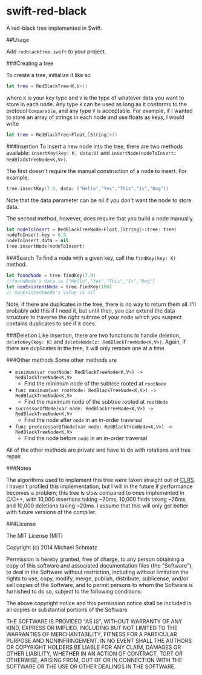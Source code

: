 swift-red-black
===============
A red-black tree implemented in Swift.

##Usage

Add `redblacktree.swift` to your project.

###Creating a tree

To create a tree, initialize it like so

```swift
let tree = RedBlackTree<K,V>()
```
where `K` is your key type and `V` is the type of whatever data you want to store in each node. Any type `K` can be used as long as it conforms to the protocol `Comparable`, and any type `V` is acceptable. For example, if I wanted to store an array of strings in each node and use floats as keys, I would write
```swift
let tree = RedBlackTree<Float,[String]>()
```

###Insertion
To insert a new node into the tree, there are two methods available: `insertKey(key: K, data:V)` and `insertNode(nodeToInsert: RedBlackTreeNode<K,V>)`. 

The first doesn't require the manual construction of a node to insert. For example,
```swift
tree.insertKey(7.9, data: ["Hello","Yes","This","Is","Dog"])
```
Note that the data parameter can be nil if you don't want the node to store data.

The second method, however, does require that you build a node manually. 
```swift
let nodeToInsert = RedBlackTreeNode<Float,[String]>(tree: tree)
nodeToInsert.key = 8.5
nodeToInsert.data = nil
tree.insertNode(nodeToInsert)
```

###Search
To find a node with a given key, call the `findKey(key: K)` method.

```swift
let foundNode = tree.findKey(7.9)
//foundNode's data is ["Hello","Yes","This","Is","Dog"]
let nonExistentNode = tree.findKey(100)
// nonExistentNode's value is nil
```
Note, if there are duplicates in the tree, there is no way to return them all. I'll probably add this if I need it, but until then, you can extend the data structure to traverse the *right* subtree of your node which you suspect contains duplicates to see if it does.

###Deletion
Like insertion, there are two functions to handle deletion, `deleteKey(key: K)` and `deleteNode(z: RedBlackTreeNode<K,V>)`. Again, if there are duplicates in the tree, it will only remove one at a time.

###Other methods
Some other methods are 
* `minimum(var rootNode: RedBlackTreeNode<K,V>) -> RedBlackTreeNode<K,V>`
  * Find the minimum node of the subtree rooted at `rootNode`
* `func maximum(var rootNode: RedBlackTreeNode<K,V>) -> RedBlackTreeNode<K,V>`
  * Find the maximum node of the subtree rooted at `rootNode`
* `successorOfNode(var node: RedBlackTreeNode<K,V>) -> RedBlackTreeNode<K,V>`
  * Find the node after `node` in an in-order traversal
* `func predecessorOfNode(var node: RedBlackTreeNode<K,V>) -> RedBlackTreeNode<K,V>`
  * Find the node before `node` in an in-order traversal

All of the other methods are private and have to do with rotations and tree repair.

###Notes

The algorithms used to implement this tree were taken straight out of [CLRS](http://en.wikipedia.org/wiki/Introduction_to_Algorithms). I haven't profiled this implementation, but I will in the future if performance becomes a problem; this tree is slow compared to ones implemented in C/C++, with 10,000 insertions taking ~20ms, 10,000 finds taking ~26ms, and 10,000 deletions taking ~20ms. I assume that this will only get better with future versions of the compiler. 

###License

The MIT License (MIT)

Copyright (c) 2014 Michael Schmatz

Permission is hereby granted, free of charge, to any person obtaining a copy
of this software and associated documentation files (the "Software"), to deal
in the Software without restriction, including without limitation the rights
to use, copy, modify, merge, publish, distribute, sublicense, and/or sell
copies of the Software, and to permit persons to whom the Software is
furnished to do so, subject to the following conditions:

The above copyright notice and this permission notice shall be included in all
copies or substantial portions of the Software.

THE SOFTWARE IS PROVIDED "AS IS", WITHOUT WARRANTY OF ANY KIND, EXPRESS OR
IMPLIED, INCLUDING BUT NOT LIMITED TO THE WARRANTIES OF MERCHANTABILITY,
FITNESS FOR A PARTICULAR PURPOSE AND NONINFRINGEMENT. IN NO EVENT SHALL THE
AUTHORS OR COPYRIGHT HOLDERS BE LIABLE FOR ANY CLAIM, DAMAGES OR OTHER
LIABILITY, WHETHER IN AN ACTION OF CONTRACT, TORT OR OTHERWISE, ARISING FROM,
OUT OF OR IN CONNECTION WITH THE SOFTWARE OR THE USE OR OTHER DEALINGS IN THE
SOFTWARE.

